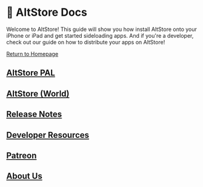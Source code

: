 # 🏡 AltStore Docs

Welcome to AltStore! This guide will show you how install AltStore onto your iPhone or iPad and get started sideloading apps. And if you're a developer, check out our guide on how to distribute your apps on AltStore!

[Return to Homepage](https://altstore.io)

## [AltStore PAL](./#altstore-pal)

## [AltStore (World)](./#altstore-world)

## [Release Notes](release-notes/altstore.md)

## [Developer Resources](developers/make-a-source.md)

## [Patreon](patreon/beta-access.md)

## [About Us](about-us/team.md)
